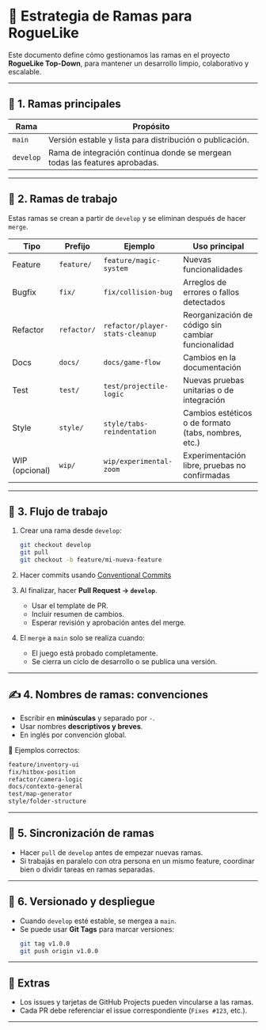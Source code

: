 # 🌿 Estrategia de Ramas para RogueLike

Este documento define cómo gestionamos las ramas en el proyecto **RogueLike Top-Down**, para mantener un desarrollo limpio, colaborativo y escalable.

---

## 🧵 1. Ramas principales

| Rama      | Propósito                                                  |
|-----------|------------------------------------------------------------|
| `main`    | Versión estable y lista para distribución o publicación.   |
| `develop` | Rama de integración continua donde se mergean todas las features aprobadas. |

---

## 🧪 2. Ramas de trabajo

Estas ramas se crean a partir de `develop` y se eliminan después de hacer `merge`.

| Tipo        | Prefijo              | Ejemplo                              | Uso principal                                       |
|-------------|----------------------|--------------------------------------|-----------------------------------------------------|
| Feature     | `feature/`           | `feature/magic-system`               | Nuevas funcionalidades                             |
| Bugfix      | `fix/`               | `fix/collision-bug`                  | Arreglos de errores o fallos detectados            |
| Refactor    | `refactor/`          | `refactor/player-stats-cleanup`      | Reorganización de código sin cambiar funcionalidad |
| Docs        | `docs/`              | `docs/game-flow`                     | Cambios en la documentación                        |
| Test        | `test/`              | `test/projectile-logic`              | Nuevas pruebas unitarias o de integración          |
| Style       | `style/`             | `style/tabs-reindentation`           | Cambios estéticos o de formato (tabs, nombres, etc.) |
| WIP (opcional) | `wip/`            | `wip/experimental-zoom`              | Experimentación libre, pruebas no confirmadas      |

---

## 🔀 3. Flujo de trabajo

1. Crear una rama desde `develop`:
   ```bash
   git checkout develop
   git pull
   git checkout -b feature/mi-nueva-feature
   ```

2. Hacer commits usando [Conventional Commits](https://www.conventionalcommits.org/en/v1.0.0/)

3. Al finalizar, hacer **Pull Request → `develop`**.  
   - Usar el template de PR.
   - Incluir resumen de cambios.
   - Esperar revisión y aprobación antes del merge.

4. El `merge` a `main` solo se realiza cuando:
   - El juego está probado completamente.
   - Se cierra un ciclo de desarrollo o se publica una versión.

---

## ✍️ 4. Nombres de ramas: convenciones

- Escribir en **minúsculas** y separado por `-`.
- Usar nombres **descriptivos y breves**.
- En inglés por convención global.

📌 Ejemplos correctos:

```bash
feature/inventory-ui
fix/hitbox-position
refactor/camera-logic
docs/contexto-general
test/map-generator
style/folder-structure
```

---

## 🔁 5. Sincronización de ramas

- Hacer `pull` de `develop` antes de empezar nuevas ramas.
- Si trabajás en paralelo con otra persona en un mismo feature, coordinar bien o dividir tareas en ramas separadas.

---

## 📌 6. Versionado y despliegue

- Cuando `develop` esté estable, se mergea a `main`.
- Se puede usar **Git Tags** para marcar versiones:
  ```bash
  git tag v1.0.0
  git push origin v1.0.0
  ```

---

## 🧩 Extras

- Los issues y tarjetas de GitHub Projects pueden vincularse a las ramas.
- Cada PR debe referenciar el issue correspondiente (`Fixes #123`, etc.).

---
